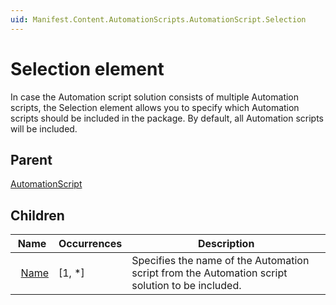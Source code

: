 ```yaml
---
uid: Manifest.Content.AutomationScripts.AutomationScript.Selection
---
```


# Selection element

In case the Automation script solution consists of multiple Automation scripts, the Selection element allows you to specify which Automation scripts should be included in the package. By default, all Automation scripts will be included.

## Parent

[AutomationScript](xref:Manifest.Content.AutomationScripts.AutomationScript)

## Children

|Name|Occurrences|Description|
|--- |--- |--- |
|&nbsp;&nbsp;[Name](xref:Manifest.Content.AutomationScripts.AutomationScript.Selection.Name)|[1, *]|Specifies the name of the Automation script from the Automation script solution to be included.|
